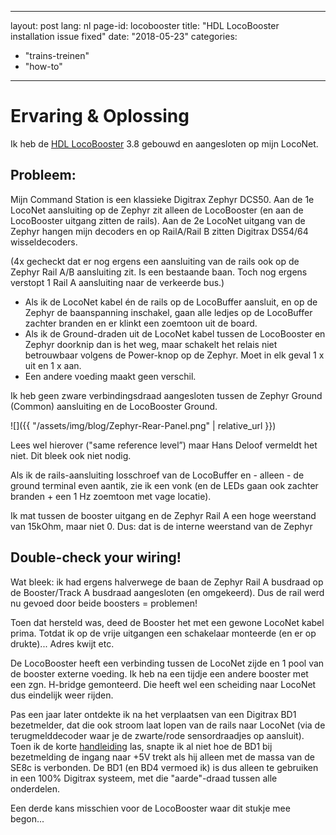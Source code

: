 <!--
SPDX-FileCopyrightText: 2024 EJ Broerse

SPDX-License-Identifier: CC-BY-NC-SA-4.0
-->

---
layout: post
lang: nl
page-id: locobooster
title: "HDL LocoBooster installation issue fixed"
date: "2018-05-23"
categories:
  - "trains-treinen"
  - "how-to"
---

# Ervaring & Oplossing

Ik heb de [HDL LocoBooster](https://locohdl.synology.me) 3.8 gebouwd en aangesloten op mijn LocoNet.

## Probleem:

Mijn Command Station is een klassieke Digitrax Zephyr DCS50. Aan de 1e LocoNet aansluiting op de Zephyr zit alleen de LocoBooster (en aan de LocoBooster uitgang zitten de rails). Aan de 2e LocoNet uitgang van de Zephyr hangen mijn decoders en op RailA/Rail B zitten Digitrax DS54/64 wisseldecoders.

(4x gecheckt dat er nog ergens een aansluiting van de rails ook op de Zephyr Rail A/B aansluiting zit. Is een bestaande baan. Toch nog ergens verstopt 1 Rail A aansluiting naar de verkeerde bus.)

- Als ik de LocoNet kabel én de rails op de LocoBuffer aansluit, en op de Zephyr de baanspanning inschakel, gaan alle ledjes op de LocoBuffer zachter branden en er klinkt een zoemtoon uit de board.
- Als ik de Ground-draden uit de LocoNet kabel tussen de LocoBooster en Zephyr doorknip dan is het weg, maar schakelt het relais niet betrouwbaar volgens de Power-knop op de Zephyr. Moet in elk geval 1 x uit en 1 x aan.
- Een andere voeding maakt geen verschil.

Ik heb geen zware verbindingsdraad aangesloten tussen de Zephyr Ground (Common) aansluiting en de LocoBooster Ground.

![]({{ "/assets/img/blog/Zephyr-Rear-Panel.png" | relative_url }})

Lees wel hierover ("same reference level”) maar Hans Deloof vermeldt het niet. Dit bleek ook niet nodig.

Als ik de rails-aansluiting losschroef van de LocoBuffer en - alleen - de ground terminal even aantik, zie ik een vonk (en de LEDs gaan ook zachter branden + een 1 Hz zoemtoon met vage locatie).

Ik mat tussen de booster uitgang en de Zephyr Rail A een hoge weerstand van 15kOhm, maar niet 0. Dus: dat is de interne weerstand van de Zephyr

## Double-check your wiring!

Wat bleek: ik had ergens halverwege de baan de Zephyr Rail A busdraad op de Booster/Track A busdraad aangesloten (en omgekeerd). Dus de rail werd nu gevoed door beide boosters = problemen!

Toen dat hersteld was, deed de Booster het met een gewone LocoNet kabel prima. Totdat ik op de vrije uitgangen een schakelaar monteerde (en er op drukte)... Adres kwijt etc.

De LocoBooster heeft een verbinding tussen de LocoNet zijde en 1 pool van de booster externe voeding. Ik heb na een tijdje een andere booster met een zgn. H-bridge gemonteerd. Die heeft wel een scheiding naar LocoNet dus eindelijk weer rijden.

Pas een jaar later ontdekte ik na het verplaatsen van een Digitrax BD1 bezetmelder, dat die ook stroom laat lopen van de rails naar LocoNet (via de terugmelddecoder waar je de zwarte/rode sensordraadjes op aansluit). Toen ik de korte [handleiding](https://www.digitrax.com/media/apps/products/detection-signaling/bd1/documents/BD1%20Inst.pdf) las, snapte ik al niet hoe de BD1 bij bezetmelding de ingang naar +5V trekt als hij alleen met de massa van de SE8c is verbonden. De BD1 (en BD4 vermoed ik) is dus alleen te gebruiken in een 100% Digitrax systeem, met die "aarde"-draad tussen alle onderdelen.

Een derde kans misschien voor de LocoBooster waar dit stukje mee begon...
